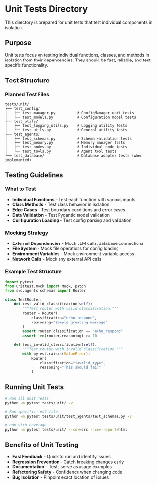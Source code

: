 # Unit Tests Directory

This directory is prepared for unit tests that test individual components in isolation.

## Purpose

Unit tests focus on testing individual functions, classes, and methods in isolation from their dependencies. They should be fast, reliable, and test specific functionality.

## Test Structure

### Planned Test Files

```
tests/unit/
├── test_config/
│   ├── test_manager.py          # ConfigManager unit tests
│   └── test_models.py           # Configuration model tests
├── test_utils/
│   ├── test_logging_utils.py    # Logging utility tests
│   └── test_utils.py            # General utility tests
├── test_agents/
│   ├── test_schemas.py          # Schema validation tests
│   ├── test_memory.py           # Memory manager tests
│   ├── test_nodes.py            # Individual node tests
│   └── test_tools.py            # Agent tool tests
└── test_database/               # Database adapter tests (when implemented)
```

## Testing Guidelines

### What to Test

- **Individual Functions** - Test each function with various inputs
- **Class Methods** - Test class behavior in isolation
- **Edge Cases** - Test boundary conditions and error cases
- **Data Validation** - Test Pydantic model validation
- **Configuration Loading** - Test config parsing and validation

### Mocking Strategy

- **External Dependencies** - Mock LLM calls, database connections
- **File System** - Mock file operations for config loading
- **Environment Variables** - Mock environment variable access
- **Network Calls** - Mock any external API calls

### Example Test Structure

```python
import pytest
from unittest.mock import Mock, patch
from src.agents.schemas import Router

class TestRouter:
    def test_valid_classification(self):
        """Test router with valid classification."""
        router = Router(
            classification="echo_respond",
            reasoning="Simple greeting message"
        )
        assert router.classification == "echo_respond"
        assert len(router.reasoning) >= 10

    def test_invalid_classification(self):
        """Test router with invalid classification."""
        with pytest.raises(ValueError):
            Router(
                classification="invalid_type",
                reasoning="This should fail"
            )
```

## Running Unit Tests

```bash
# Run all unit tests
python -m pytest tests/unit/ -v

# Run specific test file
python -m pytest tests/unit/test_agents/test_schemas.py -v

# Run with coverage
python -m pytest tests/unit/ --cov=src --cov-report=html
```

## Benefits of Unit Testing

- **Fast Feedback** - Quick to run and identify issues
- **Regression Prevention** - Catch breaking changes early
- **Documentation** - Tests serve as usage examples
- **Refactoring Safety** - Confidence when changing code
- **Bug Isolation** - Pinpoint exact location of issues

